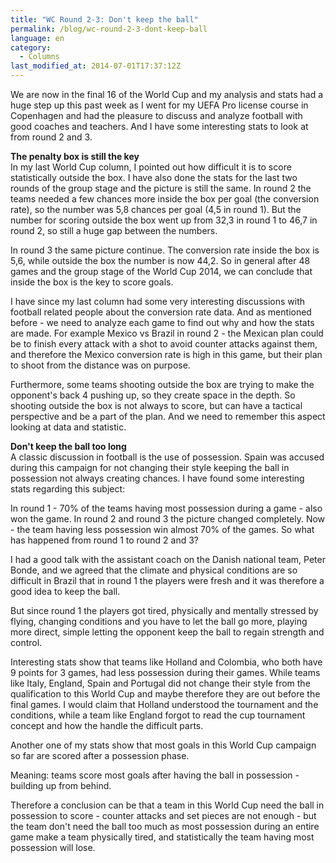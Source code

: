 ```yaml
---
title: "WC Round 2-3: Don't keep the ball"
permalink: /blog/wc-round-2-3-dont-keep-ball
language: en
category:
  - Columns
last_modified_at: 2014-07-01T17:37:12Z
---
```


We are now in the final 16 of the World Cup and my analysis and stats had a huge step up this past week as I went for my UEFA Pro license course in Copenhagen and had the pleasure to discuss and analyze football with good coaches and teachers. And I have some interesting stats to look at from round 2 and 3.

  
**The penalty box is still the key**  
In my last World Cup column, I pointed out how difficult it is to score statistically outside the box. I have also done the stats for the last two rounds of the group stage and the picture is still the same. In round 2 the teams needed a few chances more inside the box per goal (the conversion rate), so the number was 5,8 chances per goal (4,5 in round 1). But the number for scoring outside the box went up from 32,3 in round 1 to 46,7 in round 2, so still a huge gap between the numbers.

In round 3 the same picture continue. The conversion rate inside the box is 5,6, while outside the box the number is now 44,2. So in general after 48 games and the group stage of the World Cup 2014, we can conclude that inside the box is the key to score goals.

I have since my last column had some very interesting discussions with football related people about the conversion rate data. And as mentioned before - we need to analyze each game to find out why and how the stats are made. For example Mexico vs Brazil in round 2 - the Mexican plan could be to finish every attack with a shot to avoid counter attacks against them, and therefore the Mexico conversion rate is high in this game, but their plan to shoot from the distance was on purpose.

Furthermore, some teams shooting outside the box are trying to make the opponent's back 4 pushing up, so they create space in the depth. So shooting outside the box is not always to score, but can have a tactical perspective and be a part of the plan. And we need to remember this aspect looking at data and statistic.

  
**Don't keep the ball too long**  
A classic discussion in football is the use of possession. Spain was accused during this campaign for not changing their style keeping the ball in possession not always creating chances. I have found some interesting stats regarding this subject:

In round 1 - 70% of the teams having most possession during a game - also won the game. In round 2 and round 3 the picture changed completely. Now - the team having less possession win almost 70% of the games. So what has happened from round 1 to round 2 and 3?

I had a good talk with the assistant coach on the Danish national team, Peter Bonde, and we agreed that the climate and physical conditions are so difficult in Brazil that in round 1 the players were fresh and it was therefore a good idea to keep the ball.

But since round 1 the players got tired, physically and mentally stressed by flying, changing conditions and you have to let the ball go more, playing more direct, simple letting the opponent keep the ball to regain strength and control.

Interesting stats show that teams like Holland and Colombia, who both have 9 points for 3 games, had less possession during their games. While teams like Italy, England, Spain and Portugal did not change their style from the qualification to this World Cup and maybe therefore they are out before the final games. I would claim that Holland understood the tournament and the conditions, while a team like England forgot to read the cup tournament concept and how the handle the difficult parts.

Another one of my stats show that most goals in this World Cup campaign so far are scored after a possession phase.

Meaning: teams score most goals after having the ball in possession - building up from behind.

Therefore a conclusion can be that a team in this World Cup need the ball in possession to score - counter attacks and set pieces are not enough - but the team don't need the ball too much as most possession during an entire game make a team physically tired, and statistically the team having most possession will lose.
